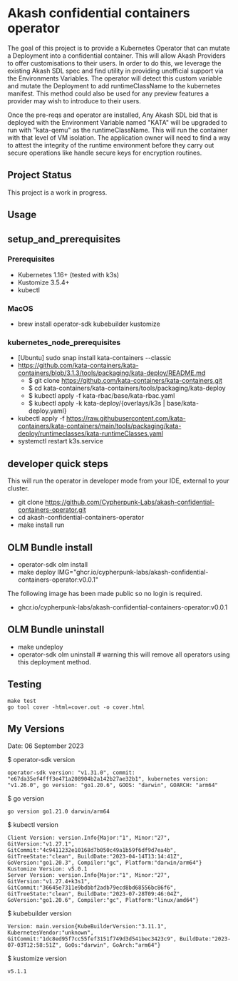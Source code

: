 # Akash confidential containers operator

The goal of this project is to provide a Kubernetes Operator that can mutate a Deployment into a confidential container. This will allow Akash Providers to offer customisations to their users. In order to do this, we leverage the existing Akash SDL spec and find utility in providing unofficial support via the Environments Variables. The operator will detect this custom variable and mutate the Deployment to add runtimeClassName to the kubernetes manifest. This method could also be used for any preview features a provider may wish to introduce to their users.

Once the pre-reqs and operator are installed, Any Akash SDL bid that is deployed with the Environment Variable named "KATA" will be upgraded to run with "kata-qemu" as the runtimeClassName. This will run the container with that level of VM isolation. The application owner will need to find a way to attest the integrity of the runtime environment before they carry out secure operations like handle secure keys for encryption routines. 

## Project Status

This project is a work in progress.

## Usage

## setup_and_prerequisites

### Prerequisites

- Kubernetes 1.16+ (tested with k3s)
- Kustomize 3.5.4+
- kubectl

### MacOS

- brew install operator-sdk kubebuilder kustomize

### kubernetes_node_prerequisites

- [Ubuntu] sudo snap install kata-containers --classic
- https://github.com/kata-containers/kata-containers/blob/3.1.3/tools/packaging/kata-deploy/README.md
    - $ git clone https://github.com/kata-containers/kata-containers.git
    - $ cd kata-containers/kata-containers/tools/packaging/kata-deploy
    - $ kubectl apply -f kata-rbac/base/kata-rbac.yaml
    - $ kubectl apply -k kata-deploy/{overlays/k3s | base/kata-deploy.yaml}
- kubectl apply -f https://raw.githubusercontent.com/kata-containers/kata-containers/main/tools/packaging/kata-deploy/runtimeclasses/kata-runtimeClasses.yaml
- systemctl restart k3s.service

## developer quick steps

This will run the operator in developer mode from your IDE, external to your cluster.

- git clone https://github.com/Cypherpunk-Labs/akash-confidential-containers-operator.git
- cd akash-confidential-containers-operator
- make install run


## OLM Bundle install

- operator-sdk olm install
- make deploy IMG="ghcr.io/cypherpunk-labs/akash-confidential-containers-operator:v0.0.1"

The following image has been made public so no login is required.

- ghcr.io/cypherpunk-labs/akash-confidential-containers-operator:v0.0.1

## OLM Bundle uninstall

- make undeploy
- operator-sdk olm uninstall # warning this will remove all operators using this deployment method.

## Testing

```
make test
go tool cover -html=cover.out -o cover.html
```

## My Versions

Date: 06 September 2023

$ operator-sdk version
```
operator-sdk version: "v1.31.0", commit: "e67da35ef4fff3e471a208904b2a142b27ae32b1", kubernetes version: "v1.26.0", go version: "go1.20.6", GOOS: "darwin", GOARCH: "arm64"
```

$ go version
```
go version go1.21.0 darwin/arm64
```

$ kubectl version
```
Client Version: version.Info{Major:"1", Minor:"27", GitVersion:"v1.27.1", GitCommit:"4c9411232e10168d7b050c49a1b59f6df9d7ea4b", GitTreeState:"clean", BuildDate:"2023-04-14T13:14:41Z", GoVersion:"go1.20.3", Compiler:"gc", Platform:"darwin/arm64"}
Kustomize Version: v5.0.1
Server Version: version.Info{Major:"1", Minor:"27", GitVersion:"v1.27.4+k3s1", GitCommit:"36645e7311e9bdbbf2adb79ecd8bd68556bc86f6", GitTreeState:"clean", BuildDate:"2023-07-28T09:46:04Z", GoVersion:"go1.20.6", Compiler:"gc", Platform:"linux/amd64"}
```

$ kubebuilder version
```
Version: main.version{KubeBuilderVersion:"3.11.1", KubernetesVendor:"unknown", GitCommit:"1dc8ed95f7cc55fef3151f749d3d541bec3423c9", BuildDate:"2023-07-03T12:58:51Z", GoOs:"darwin", GoArch:"arm64"}
```

$ kustomize version
```
v5.1.1
```